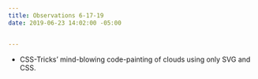 ```yaml
---
title: Observations 6-17-19
date: 2019-06-23 14:02:00 -05:00


---
```


- CSS-Tricks’ mind-blowing code-painting of clouds using only SVG and CSS.